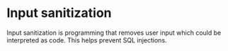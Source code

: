 
# Input sanitization

Input sanitization is programming that removes user input which could be interpreted as code. This helps prevent SQL injections.